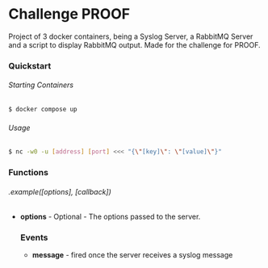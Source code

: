 # Challenge PROOF

Project of 3 docker containers, being a Syslog Server, a RabbitMQ Server and a script to display RabbitMQ output.
Made for the challenge for PROOF.

### Quickstart

###### Starting Containers
```bash
$ docker compose up
```

###### Usage
```bash
$ nc -w0 -u [address] [port] <<< "{\"[key]\": \"[value]\"}"
```

### Functions

###### .example([options], [callback])

- **options** <Object> - Optional - The options passed to the server. 

### Events

- **message** - fired once the server receives a syslog message
